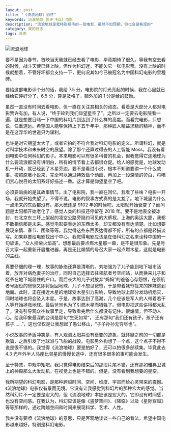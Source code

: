 ```yaml
---
layout: post
title: "《流浪地球》影评"
keywords: 流浪地球 影评 科幻 电影
description: "流浪地球是我特别期待的一部电影，虽然不如预期，但也会是客观的"
category: 我的日志
tags: 日志
---
```


![流浪地球](http://static.konghy.cn/xlwb/imgs/wx3/mw690/c3c88275ly1g0hvjj9ddjj20nv0cdq45.jpg)

要不是因为春节，首映当天我就已经去看了电影，毕竟期待了很久。等我有空去看的时候，战斗天使已经上映，但作为科幻迷，不能欠它一张电影票。没有上映的时候就想着，不管好坏都会支持一下，更何况其如今已被冠名为中国科幻电影的里程碑。

要给这部电影评个分的话，我给 7.5 分。电影院的灯光亮起的时候，我在心里就已经给它评好分了，6.5 分，算是及格了，额外加的 1 分是给的鼓励。

虽然一直没有时间去看电影，但一直在关注其相关的动态。看着是大部分人都对电影赞许有加，有人说，“终于轮到我们仰望星空了”。之所以一定要去电影院看一遍，就是想要目睹一下中国的科幻片到达到了什么样的高度。而看完电影，只想说，任重道远。希望国人能够保持上下五千年中，那种匠人精益求精的精神，而不是在这浮华的世道只为谋利。

也许是对它期望太大了，或者它拍的不符合我对科幻电影的定义。所谓科幻，就是对科学技术和未来时空的展望。除了那个还算过得去的人工智能 Moss，我没有看到电影中任何科幻的影子。本来电影可以有很多科普的机会，但我觉得它连地球为什么要流浪都没有讲明白，所有的情节看上去都很仓促。给人的感觉是，地球发动机一开动，就已经到了木星旁边。要不是看过小说，根本不知道要讲一个什么故事。按照原著小说来，完全可以通过特效做个动画，再加上一段深情的旁白，将咱们赏心悦目的太阳系好好描述一番。这才算是仰望星空了吧。

必须要诟病的是其故事情节。出了电影院，我一直在回忆，我看了些啥？电影一开场，我就开始失望了。不得不说，电影的叙事方式真的是太尬了。地下城里为什么一点未来的东西都没有。那大概还是 9102 年的时候吧，太阳就开始衰变了？而问题是太阳都开始老化了，感觉人类的科技还停留在 2018 年。要不是地表全被冰封，在北京东三环上架起的凌空公路旁隐约可见的大裤衩，上海的奥运大厦，我都不敢相信那是未来。感觉电影要表达的东西太多，却又都没有表达清楚。比如想要展现亲情、春节、团聚等等。我觉得这些东西表达得都不好，所有的点都是轻描淡写。如果非要给电影找出个中心，我觉得电影应该是在借科幻之名来诠释中国的一句谚语，“众人拾柴火焰高”。想想最后要点燃木星那一幕，是不是很形象。先是号召大家一起重新开启推进器，再是无比煽情的号召大家一起点燃木星，这就是电影的主线。

真要仔细的理一理，故事的脉络还算是清晰的。刘培强为了儿子能到地下城市活着，放弃对病危妻子的治疗，同时自己选择去往领航者号空间站，从而换来儿子和姥爷在地下城居住的户口。而后长大的儿子对放弃“妈妈”的爸爸心存怨恨，在领航者号服役的爸爸又即将返回地球，儿子不想见爸爸，于是带着姥爷捡来的妹妹逃到地面。此时，正在接近木星的地球受木星引力影响，导致地球上部分发动机熄灭，同时地球也将会坠入木星。于是，故事达到了高潮，几个应该是军人的人带着若干人等开始拯救地球。最后爸爸也为了引燃木星而牺牲了。但电影把这些讲得都太乱了，没有引导观众往故事里走，导致看完后什么都没有记住。很煽情，但不动人心。给我印象最深的台词是那句“生死如常”， 还有那句“我们还有孩子，孩子还有孩子……”，这也仅仅是让我想起了愚公移山，“子子孙孙无穷尽也”。

小说故事的矛盾冲突是，有人观测太阳并没有衰变的迹象，就怀疑之前的一切都是欺骗，之后引发了地球派与飞船的战役。电影另外构想了一个点，这个点子不得不说是很不错的。我觉得《流浪地球》要是拍好了，还可以拍很多部续集。毕竟此去 4.3 光年外半人马座比邻星的慢慢长途中，还有很多很多的事可能会发生。

至于特效，中规中矩吧。我只觉得电影结束后的那段片尾不错。还有那如雅典卫城上的神殿那么大发动机，在视觉上也是不错的。但是，没有看到我想要的星空。

我所期望的科幻电影，是那种跨越时间、空间、维度、宇宙而给心灵带来的震撼。《流浪地球》电影仅有景而无境。它没有让我感觉到科幻片的那种宏大的感觉。当然科幻片不一定要是宏大的，但《流浪地球》本应该是宏大的。它即没有时间感，也没有空间感。在我认为，科幻应该是像《盗梦空间》、《降临》以及《星际穿越》等等那样的，通过跨越空间和时间来展现科学、艺术、人性。

我并没有要喷《流浪地球》的意思，只是客观地谈谈一些自己的看法。希望中国电影越来越好，特别是科幻电影。

